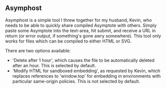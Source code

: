 ## Asymphost

Asymphost is a simple tool I threw together for my husband, Kevin, who needs to be able to quickly share compiled Asymptote with others. Simply paste some Asymptote into the text-area, hit submit, and receive a URL in return (or error output, if something's gone awry somewhere). This tool only works for files which can be compiled to either HTML or SVG.

There are two options available:

- 'Delete after 1 hour', which causes the file to be automatically deleted after an hour. This is selected by default.
- 'Modify HTML for sandboxed embedding', as requested by Kevin, which replaces references to 'window.top' for embedding in environments with particular same-origin policies. This is not selected by default.
